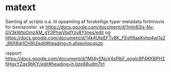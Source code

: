 # matext

Samling af scripts o.a. til opsamling af forskellige typer metadata fortrinsvis for basisposter.
se https://docs.google.com/document/d/1mln83ls-Nv-GV3kWtpOmzAM_gY3PhwVbdYzv8Yllnes/edit og
   https://docs.google.com/document/d/14k4UtpEFTv8K_FEgfl6asKvhp4wl1s2_86X8drICH9U/edit#heading=h.afqevhqcqozb

rapport: https://docs.google.com/document/d/1Mt4ySNuV4sfllbF_qoglc8P4KKBPH2fjHgxYZqx9bKY/edit#heading=h.bze68udm7lrt
